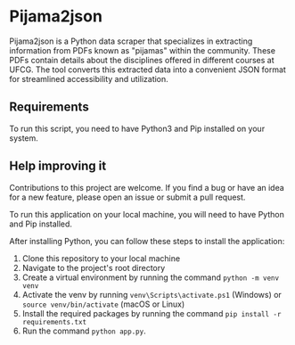 # Pijama2json

Pijama2json is a Python data scraper that specializes in extracting information from PDFs known as "pijamas" within the community. These PDFs contain details about the disciplines offered in different courses at UFCG. The tool converts this extracted data into a convenient JSON format for streamlined accessibility and utilization.

## Requirements

To run this script, you need to have Python3 and Pip installed on your system.

## Help improving it

Contributions to this project are welcome. If you find a bug or have an idea for a new feature, please open an issue or submit a pull request.

To run this application on your local machine, you will need to have Python and Pip installed.

After installing Python, you can follow these steps to install the application:

1. Clone this repository to your local machine
2. Navigate to the project's root directory
3. Create a virtual environment by running the command ```python -m venv venv```
4. Activate the venv by running ```venv\Scripts\activate.ps1``` (Windows) or ```source venv/bin/activate``` (macOS or Linux)
5. Install the required packages by running the command ```pip install -r requirements.txt```
6. Run the command ```python app.py```.

